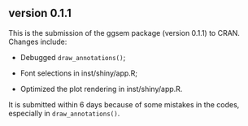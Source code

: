 ## version 0.1.1

This is the submission of the ggsem package (version 0.1.1) to CRAN. Changes include:

* Debugged `draw_annotations()`;

* Font selections in inst/shiny/app.R;

* Optimized the plot rendering in inst/shiny/app.R.

It is submitted within 6 days because of some mistakes in the codes, especially in `draw_annotations()`.
